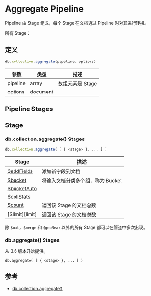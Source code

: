# Aggregate Pipeline

Pipeline 由 Stage 组成，每个 Stage 在文档通过 Pipeline 时对其进行转换。

所有 Stage：

## 定义

```js
db.collection.aggregate(pipeline, options)
```

| 参数     | 类型     | 描述             |
| -------- | -------- | ---------------- |
| pipeline | array    | 数组元素是 Stage |
| options  | document |                  |

## Pipeline Stages

## Stage

### db.collection.aggregate() Stages

```js
db.collection.aggregate( [ { <stage> }, ... ] )
```

| Stage                     | 描述                              |
| ------------------------- | --------------------------------- |
| [$addFields][addFields]   | 添加新字段到文档                  |
| [$bucket][bucket]         | 将输入文档分类多个组，称为 Bucket |
| [$bucketAuto][bucketAuto] |                                   |
| [$collStats][collStats]   |                                   |
| [$count][count]           | 返回该 Stage 的文档总数           |
| [$limit][limit]           | 返回该 Stage 的文档总数           |

除 `$out`，`$merge` 和 `$geoNear` 以外的所有 Stage 都可以在管道中多次出现。

[addFields]: https://docs.mongodb.com/manual/reference/operator/aggregation/addFields/#pipe._S_addFields
[bucket]: https://docs.mongodb.com/manual/reference/operator/aggregation/bucket/#pipe._S_bucket
[bucketAuto]: https://docs.mongodb.com/manual/reference/operator/aggregation/bucketAuto/#pipe._S_bucketAuto
[collStats]: https://docs.mongodb.com/manual/reference/operator/aggregation/bucketAuto/#pipe._S_bucketAuto
[count]: https://docs.mongodb.com/manual/reference/operator/aggregation/count/#pipe._S_count
[limi]: https://docs.mongodb.com/manual/reference/operator/aggregation/limit/#pipe._S_limit

### db.aggregate() Stages

从 3.6 版本开始提供。

```mongodb
db.aggregate( [ { <stage> }, ... ] )
```

## 参考

* [db.collection.aggregate()](https://docs.mongodb.com/manual/reference/method/db.collection.aggregate/#db.collection.aggregate)
